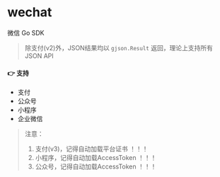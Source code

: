 # wechat

微信 Go SDK

> 除支付(v2)外，JSON结果均以 `gjson.Result` 返回，理论上支持所有 JSON API

#### 👉 支持

- 支付
- 公众号
- 小程序
- 企业微信

> 注意：
> 1. 支付(v3)，记得自动加载平台证书 ！！！
> 2. 小程序，记得自动加载AccessToken ！！！
> 3. 公众号，记得自动加载AccessToken ！！！
